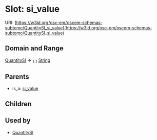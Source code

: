 
# Slot: si_value



URI: [https://w3id.org/osc-em/oscem-schemas-subtomo/QuantitySI_si_value](https://w3id.org/osc-em/oscem-schemas-subtomo/QuantitySI_si_value)


## Domain and Range

[QuantitySI](QuantitySI.md) &#8594;  <sub>1..1</sub> [String](types/String.md)

## Parents

 *  is_a: [si_value](si_value.md)

## Children


## Used by

 * [QuantitySI](QuantitySI.md)
